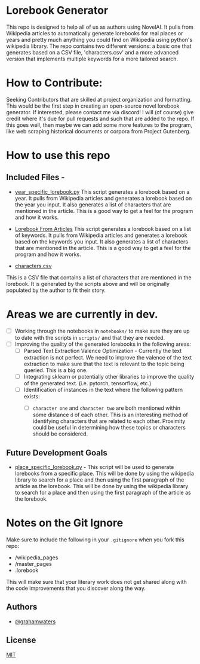 
# Lorebook Generator

This repo is designed to help all of us as authors using NovelAI. It pulls from Wikipedia articles to automatically generate lorebooks for real places or years and pretty much anything you could find on Wikipedia using python's wikipedia library.
The repo contains two different versions: a basic one that generates based on a CSV file, 'characters.csv' and a more advanced version that implements multiple keywords for a more tailored search.

# How to Contribute:
Seeking Contributors that are skilled at project organization and formatting. This would be the first step in creating an open-source novel lorebook generator.
If interested, please contact me via discord! I will (of course) give credit where it's due for pull requests and such that are added to the repo. If this goes well, then maybe we can add some more features to the program, like web scraping historical documents or corpora from Project Gutenberg.

# How to use this repo
## Included Files -
- [year_specific_lorebook.py](scripts/01_lorebook_from_year.py)
This script generates a lorebook based on a year. It pulls from Wikipedia articles and generates a lorebook based on the year you input. It also generates a list of characters that are mentioned in the article. This is a good way to get a feel for the program and how it works.

- [Lorebook From Articles](scripts/02_lorebook_from_downloaded_wiki_articles.py)
This script generates a lorebook based on a list of keywords. It pulls from Wikipedia articles and generates a lorebook based on the keywords you input. It also generates a list of characters that are mentioned in the article. This is a good way to get a feel for the program and how it works.

- [characters.csv](characters.csv)

This is a CSV file that contains a list of characters that are mentioned in the lorebook. It is generated by the scripts above and will be originally populated by the author to fit their story.


# Areas we are currently in dev.
- [ ] Working through the notebooks in `notebooks/` to make sure they are up to date with the scripts in `scripts/` and that they are needed.
- [ ] Improving the quality of the generated lorebooks in the following areas:
  - [ ] Parsed Text Extraction Valence Optimization - Currently the text extraction is not perfect. We need to improve the valence of the text extraction to make sure that the text is relevant to the topic being queried. This is a big one.
  - [ ] Integrating sklearn or potentially other libraries to improve the quality of the generated text. (i.e. pytorch, tensorflow, etc.)
  - [ ] Identification of instances in the text where the following pattern exists:
    - [ ] `character one` and `character two` are both mentioned within some distance `d` of each other. This is an interesting method of identifying characters that are related to each other. Proximity could be useful in determining how these topics or characters should be considered.



## Future Development Goals
- [place_specific_lorebook.py](scripts/02_lorebook_from_place.py) - This script will be used to generate lorebooks from a specific place. This will be done by using the wikipedia library to search for a place and then using the first paragraph of the article as the lorebook. This will be done by using the wikipedia library to search for a place and then using the first paragraph of the article as the lorebook.
# Notes on the Git Ignore
Make sure to include the following in your `.gitignore` when you fork this repo:
- /wikipedia_pages
- /master_pages
- .lorebook

This will make sure that your literary work does not get shared along with the code improvements that you discover along the way.


## Authors

- [@grahamwaters](https://www.github.com/grahamwaters)


## License

[MIT](https://choosealicense.com/licenses/mit/)
